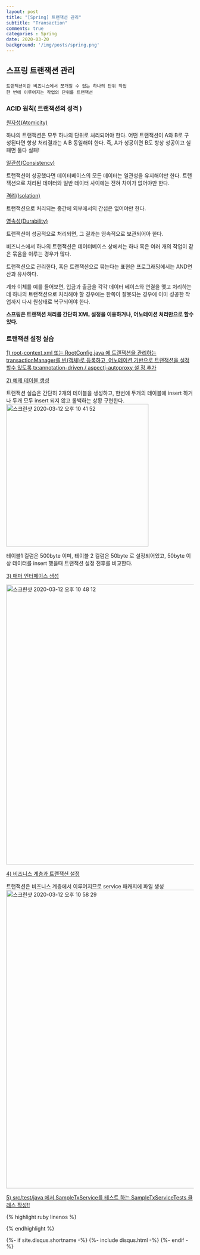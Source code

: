```yaml
---
layout: post
title: "[Spring] 트랜잭션 관리"
subtitle: "Transaction"
comments: true
categories : Spring
date: 2020-03-20
background: '/img/posts/spring.png'
---
```


## 스프링 트랜잭션 관리   

`트랜잭션이란 비즈니스에서 쪼개질 수 없는 하나의 단위 작업`   
`한 번에 이루어지는 작업의 단위를 트랜잭션`     

<h3>ACID 원칙( 트랜잭션의 성격 )</h3>
<p><u>원자성(Atomicity)</u></p>
하나의 트랜잭션은 모두 하나의 단위로 처리되어야 한다. 어떤 트랜잭션이 
A와 B로 구성된다면 항상 처리결과는 A B 동일해야 한다. 즉, A가 성공이면 B도 항상 성공이고
실패면 둘다 실패!
<p><u>일관성(Consistency)</u></p>
트랜잭션이 성공했다면 데이터베이스의 모든 데이터는 일관성을 유지해야만 한다. 
트랜잭션으로 처리된 데이터와 일반 데이터 사이에는 전혀 차이가 없어야만 한다.
<p><u>격리(Isolation)</u></p>
트랜잭션으로 처리되는 중간에 외부에서의 간섭은 없어야만 한다.
<p><u>영속성(Durability)</u></p>
트랜잭션이 성공적으로 처리되면, 그 결과는 영속적으로 보관되어아 한다.

<p>비즈니스에서 하나의 트랜잭션은 데이터베이스 상에서는 하나 혹은 여러 개의 작업이 같은 묶음을
이루는 경우가 많다.</p>
<p>트랜잭션으로 관리한다, 혹은 트랜잭션으로 묶는다는 표현은 프로그래밍에서는 AND연산과 유사하다.</p>
계좌 이체를 예를 들어보면, 입금과 출금을 각각 데이터 베이스와 연결을 맺고 처리하는데 하나의 트랜잭션으로
처리해야 할 경우에는 한쪽이 잘못되는 경우에 이미 성공한 작업까지 다시 원상태로 복구되어야 한다.

<p><b>스프링은 트랜잭션 처리를 간단히 XML 설정을 이용하거나, 어노테이션 처리만으로 할수 있다.</b></p>

<h3>트랜잭션 설정 실습</h3>

<p><u>1) root-context.xml 또는 RootConfig.java 에 트랜잭션을 관리하는 transactionManager를  빈(객체)로 등록하고,
어노테이션 기반으로 트랜잭션을 설정할수 있도록 tx:annotation-driven / aspectj-autoproxy 설 정 추가 </u></p>


<p><u>2) 예제 테이블 생성</u></p>
트랜잭션 실습은 간단히 2개의 테이블을 생성하고, 한번에 두개의 테이블에 insert 하거나 두개 모두 insert 되지
않고 롤백하는 상황 구현한다.
<br/>
<img width="382" alt="스크린샷 2020-03-12 오후 10 41 52" src="https://user-images.githubusercontent.com/26623547/76527628-e78daf00-64b2-11ea-8685-93d715cb2bdf.png">

<p>테이블1 컬럼은 500byte 이며, 테이블 2 컬럼은 50byte 로 설정되어있고, 50byte 이상 데이터를 insert 했을때 
트랜잭션 설정 전후를 비교한다.</p>


<p><u>3) 매퍼 인터페이스 생성</u></p>

<img width="750" alt="스크린샷 2020-03-12 오후 10 48 12" src="https://user-images.githubusercontent.com/26623547/76528130-a944bf80-64b3-11ea-8dbd-43769331f1df.png">
<br/>
<p><u>4) 비즈니스 계층과 트랜잭션 설정 </u></p>
트랜잭션은 비즈니스 계층에서 이루어지므로 service 패캐지에 파일 생성 

<img width="800" alt="스크린샷 2020-03-12 오후 10 58 29" src="https://user-images.githubusercontent.com/26623547/76529056-160c8980-64b5-11ea-99f6-b0c5fc816265.png">

<p><u>5) src/test/java 에서 SampleTxService를 테스트 하는 SampleTxServiceTests 클래스 작성!!</u></p>


{% highlight ruby linenos %}


{% endhighlight %}


{%- if site.disqus.shortname -%}
    {%- include disqus.html -%}
{%- endif -%}

